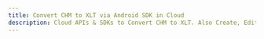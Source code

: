 ---title: Convert CHM to XLT via Android SDK in Clouddescription: Cloud APIs & SDKs to Convert CHM to XLT. Also Create, Edit & Render Microsoft Word & OpenOffice documents in the Cloud.---